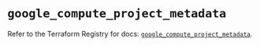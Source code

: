 # `google_compute_project_metadata`

Refer to the Terraform Registry for docs: [`google_compute_project_metadata`](https://registry.terraform.io/providers/hashicorp/google/6.34.0/docs/resources/compute_project_metadata).
